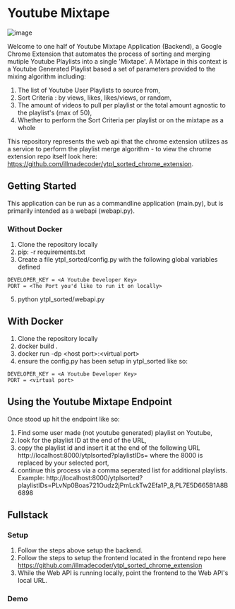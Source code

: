 # Youtube Mixtape
![image](https://user-images.githubusercontent.com/11481438/160301736-989898a0-4e78-41af-87c7-103195bb817d.png)

Welcome to one half of Youtube Mixtape Application (Backend), a Google Chrome Extension that automates the process of sorting and merging mutiple Youtube Playlists into a single 'Mixtape'. A Mixtape in this context is a Youtube Generated Playlist based a set of parameters provided to the mixing algorithm including:
1. The list of Youtube User Playlists to source from,
2. Sort Criteria : by views, likes, likes/views, or random,
3. The amount of videos to pull per playlist or the total amount agnostic to the playlist's (max of 50),
4. Whether to perform the Sort Criteria per playlist or on the mixtape as a whole

This repository represents the web api that the chrome extension utilizes as a service to perform the playlist merge algorithm - to view the chrome extension repo itself look here: https://github.com/illmadecoder/ytpl_sorted_chrome_extension.

## Getting Started
This application can be run as a commandline application (main.py), but is primarily intended as a webapi (webapi.py).

### Without Docker
1. Clone the repository locally
2. pip: -r requirements.txt
3. Create a file ytpl_sorted/config.py with the following global variables defined
```
DEVELOPER_KEY = <A Youtube Developer Key>
PORT = <The Port you'd like to run it on locally>
```
5. python ytpl_sorted/webapi.py

## With Docker
1. Clone the repository locally
2. docker build .
3. docker run -dp \<host port>:\<virtual port> <name of image>
4. ensure the config.py has been setup in ytpl_sorted like so:
```
DEVELOPER_KEY = <A Youtube Developer Key>
PORT = <virtual port>
```

## Using the Youtube Mixtape Endpoint
Once stood up hit the endpoint like so:
1. Find some user made (not youtube generated) playlist on Youtube, 
2. look for the playlist ID at the end of the URL,
3. copy the playlist id and insert it at the end of the following URL http://localhost:8000/ytplsorted?playlistIDs= where the 8000 is replaced by your selected port,
4. continue this process via a comma seperated list for additional playlists.
Example: http://localhost:8000/ytplsorted?playlistIDs=PLvNp0Boas721Oudz2jPmLckTw2Efa1P_8,PL7E5D665B1A8B6898

  
## Fullstack 
### Setup
1. Follow the steps above setup the backend.
2. Follow the steps to setup the frontend located in the frontend repo here https://github.com/illmadecoder/ytpl_sorted_chrome_extension
3. While the Web API is running locally, point the frontend to the Web API's local URL.
### Demo

